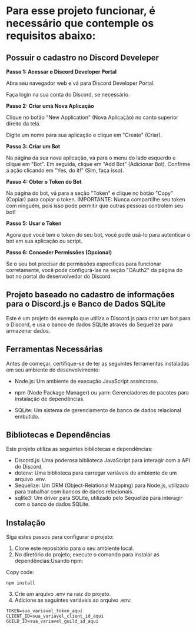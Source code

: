 # Para esse projeto funcionar, é necessário que contemple os requisitos abaixo:
## Possuir o cadastro no Discord Develeper
**Passo 1: Acessar o Discord Developer Portal**

Abra seu navegador web e vá para Discord Developer Portal.  

Faça login na sua conta do Discord, se necessário.  

**Passo 2: Criar uma Nova Aplicação**

Clique no botão "New Application" (Nova Aplicação) no canto superior direito da tela.  

Digite um nome para sua aplicação e clique em "Create" (Criar).  

**Passo 3: Criar um Bot**  

Na página da sua nova aplicação, vá para o menu do lado esquerdo e clique em "Bot".  Em seguida, clique em "Add Bot" (Adicionar Bot).  Confirme a ação clicando em "Yes, do it!" (Sim, faça isso).  

**Passo 4: Obter o Token do Bot** 

Na página do bot, vá para a seção "Token" e clique no botão "Copy" (Copiar) para copiar o token. IMPORTANTE: Nunca compartilhe seu token com ninguém, pois isso pode permitir que outras pessoas controlem seu bot!  

**Passo 5: Usar o Token** 

Agora que você tem o token do seu bot, você pode usá-lo para autenticar o bot em sua aplicação ou script.

**Passo 6: Conceder Permissões (Opcional)**

Se o seu bot precisar de permissões específicas para funcionar corretamente, você pode configurá-las na seção "OAuth2" da página do bot no portal do desenvolvedor do Discord.

## Projeto baseado no cadastro de informações para o Discord.js e Banco de Dados SQLite
Este é um projeto de exemplo que utiliza o Discord.js para criar um bot para o Discord, e usa o banco de dados SQLite através do Sequelize para armazenar dados.  


## Ferramentas Necessárias  

Antes de começar, certifique-se de ter as seguintes ferramentas instaladas em seu ambiente de desenvolvimento:

* Node.js: Um ambiente de execução JavaScript assíncrono.  

* npm (Node Package Manager) ou yarn: Gerenciadores de pacotes para instalação de dependências.  

* SQLite: Um sistema de gerenciamento de banco de dados relacional embutido.  

## Bibliotecas e Dependências
Este projeto utiliza as seguintes bibliotecas e dependências:  

* Discord.js: Uma poderosa biblioteca JavaScript para interagir com a API do Discord.
* dotenv: Uma biblioteca para carregar variáveis de ambiente de um arquivo .env.
* Sequelize: Um ORM (Object-Relational Mapping) para Node.js, utilizado para trabalhar com bancos de dados relacionais.
* sqlite3: Um driver para SQLite, utilizado pelo Sequelize para interagir com o banco de dados SQLite.
## Instalação
Siga estes passos para configurar o projeto:  

1. Clone este repositório para o seu ambiente local.
2. No diretório do projeto, execute o comando para instalar as dependências:Usando npm:  

Copy code:
```
npm install
```
3. Crie um arquivo .env na raiz do projeto.
4. Adicione as seguintes variáveis ao arquivo .env:
```
TOKEN=sua_variavel_token_aqui
CLIENT_ID=sua_variavel_client_id_aqui
GUILD_ID=sua_variavel_guild_id_aqui
```
